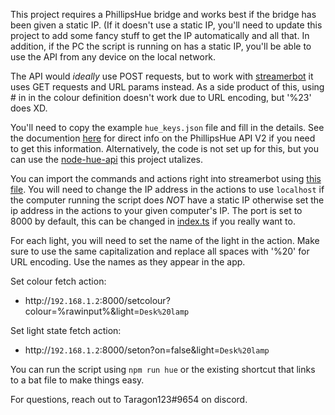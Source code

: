 This project requires a PhillipsHue bridge and works best if the bridge has been given a static IP. (If it doesn't use a static IP, you'll need to update this project to add some fancy stuff to get the IP automatically and all that.
   In addition, if the PC the script is running on has a static IP, you'll be able to use the API from any device on the local network.

The API would *ideally* use POST requests, but to work with [streamerbot](https://streamer.bot/) it uses GET requests and URL params instead.
    As a side product of this, using # in in the colour definition doesn't work due to URL encoding, but '%23' does XD.

You'll need to copy the example `hue_keys.json` file and fill in the details.
    See the documention [here](https://developers.meethue.com/develop/hue-api-v2/) for direct info on the PhillipsHue API V2 if you need to get this information.
    Alternatively, the code is not set up for this, but you can use the [node-hue-api](https://www.npmjs.com/package/node-hue-api) this project utalizes.

You can import the commands and actions right into streamerbot using [this file](./streamerbot%20actions.txt).
    You will need to change the IP address in the actions to use `localhost` if the computer running the script does *NOT* have a static IP
    otherwise set the ip address in the actions to your given computer's IP.
    The port is set to 8000 by default, this can be changed in [index.ts](./src/index.ts) if you really want to.


For each light, you will need to set the name of the light in the action. Make sure to use the same capitalization and replace all spaces with '%20' for URL encoding.
    Use the names as they appear in the app.


Set colour fetch action:
* http://`192.168.1.2`:8000/setcolour?colour=%rawinput%&light=`Desk%20lamp`

Set light state fetch action:
* http://`192.168.1.2`:8000/seton?on=false&light=`Desk%20lamp`


You can run the script using `npm run hue` or the existing shortcut that links to a bat file to make things easy.


For questions, reach out to Taragon123#9654 on discord.
